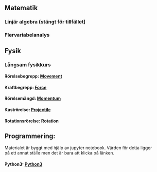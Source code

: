 
## Matematik
###   Linjär algebra (stängt för tillfället)
####   <!--  Bok i linjär algebra:  [Bok](cognitrap.github.io/Matematik/Linjär_Algebra/bok.pdf) -->


####     <!-- Resurs till Bok: [Del2](cognitrap.github.io/Matematik/Linjär_Algebra/Del2.pdf) -->


###   Flervariabelanalys
#### <!-- -->



## Fysik
###    Långsam fysikkurs
#### Rörelsebegrepp: [Movement](cognitrap.github.io/Fysik/LångsamFysikkurs/Movement.pdf)

#### Kraftbegrepp: [Force](cognitrap.github.io/Fysik/LångsamFysikkurs/Force.pdf)

#### Rörelsemängd: [Momentum](cognitrap.github.io/Fysik/LångsamFysikkurs/Momentum.pdf)

#### Kaströrelse: [Projectile](cognitrap.github.io/Fysik/LångsamFysikkurs/Projectile.pdf)

#### Rotationsrörelse: [Rotation](cognitrap.github.io/Fysik/LångsamFysikkurs/Rotation.pdf)

#### <!-- -->
#### <!-- -->
#### <!-- -->
## Programmering:

Materialet är byggt med hjälp av jupyter notebook. Värden för detta ligger på ett annat ställe men det är bara att klicka på länken. 
#### Python3: [Python3]( https://mybinder.org/v2/gh/cognitrap/progr/master?filepath=index.ipynb)